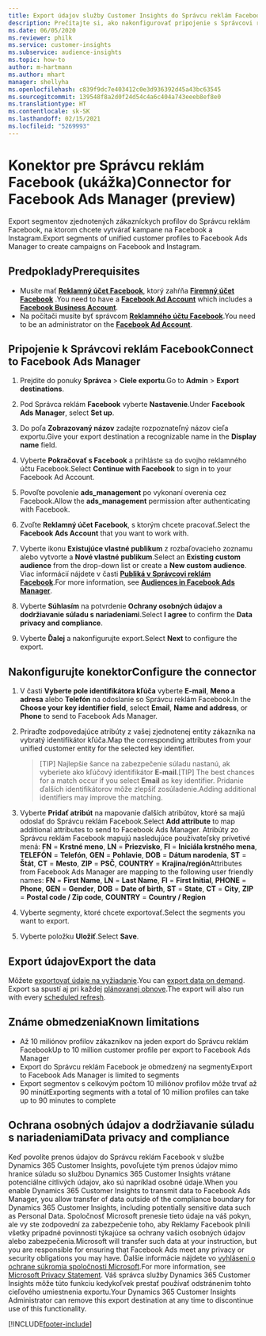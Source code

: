 ```yaml
---
title: Export údajov služby Customer Insights do Správcu reklám Facebook
description: Prečítajte si, ako nakonfigurovať pripojenie s Správcovi reklám Facebook.
ms.date: 06/05/2020
ms.reviewer: philk
ms.service: customer-insights
ms.subservice: audience-insights
ms.topic: how-to
author: m-hartmann
ms.author: mhart
manager: shellyha
ms.openlocfilehash: c839f9dc7e403412c0e3d936392d45a43bc63545
ms.sourcegitcommit: 139548f8a2d0f24d54c4a6c404a743eeeb8ef8e0
ms.translationtype: HT
ms.contentlocale: sk-SK
ms.lasthandoff: 02/15/2021
ms.locfileid: "5269993"
---
```

# <a name="connector-for-facebook-ads-manager-preview"></a><span data-ttu-id="aa26e-103">Konektor pre Správcu reklám Facebook (ukážka)</span><span class="sxs-lookup"><span data-stu-id="aa26e-103">Connector for Facebook Ads Manager (preview)</span></span>

<span data-ttu-id="aa26e-104">Export segmentov zjednotených zákazníckych profilov do Správcu reklám Facebook, na ktorom chcete vytvárať kampane na Facebook a Instagram.</span><span class="sxs-lookup"><span data-stu-id="aa26e-104">Export segments of unified customer profiles to Facebook Ads Manager to create campaigns on Facebook and Instagram.</span></span>

## <a name="prerequisites"></a><span data-ttu-id="aa26e-105">Predpoklady</span><span class="sxs-lookup"><span data-stu-id="aa26e-105">Prerequisites</span></span>

- <span data-ttu-id="aa26e-106">Musíte mať [**Reklamný účet Facebook**](https://www.facebook.com/business/learn/lessons/step-by-step-ads-manager-account), ktorý zahŕňa [**Firemný účet Facebook**](https://business.facebook.com/) .</span><span class="sxs-lookup"><span data-stu-id="aa26e-106">You need to have a [**Facebook Ad Account**](https://www.facebook.com/business/learn/lessons/step-by-step-ads-manager-account) which includes a [**Facebook Business Account**](https://business.facebook.com/).</span></span>
- <span data-ttu-id="aa26e-107">Na počítači musíte byť správcom [**Reklamného účtu Facebook**](https://www.facebook.com/business/learn/lessons/step-by-step-ads-manager-account).</span><span class="sxs-lookup"><span data-stu-id="aa26e-107">You need to be an administrator on the [**Facebook Ad Account**](https://www.facebook.com/business/learn/lessons/step-by-step-ads-manager-account).</span></span>

## <a name="connect-to-facebook-ads-manager"></a><span data-ttu-id="aa26e-108">Pripojenie k Správcovi reklám Facebook</span><span class="sxs-lookup"><span data-stu-id="aa26e-108">Connect to Facebook Ads Manager</span></span>

1. <span data-ttu-id="aa26e-109">Prejdite do ponuky **Správca** > **Ciele exportu**.</span><span class="sxs-lookup"><span data-stu-id="aa26e-109">Go to **Admin** > **Export destinations**.</span></span>

1. <span data-ttu-id="aa26e-110">Pod Správca reklám **Facebook** vyberte **Nastavenie**.</span><span class="sxs-lookup"><span data-stu-id="aa26e-110">Under **Facebook Ads Manager**, select **Set up**.</span></span>

1. <span data-ttu-id="aa26e-111">Do poľa **Zobrazovaný názov** zadajte rozpoznateľný názov cieľa exportu.</span><span class="sxs-lookup"><span data-stu-id="aa26e-111">Give your export destination a recognizable name in the **Display name** field.</span></span>

1. <span data-ttu-id="aa26e-112">Vyberte **Pokračovať s Facebook** a prihláste sa do svojho reklamného účtu Facebook.</span><span class="sxs-lookup"><span data-stu-id="aa26e-112">Select **Continue with Facebook** to sign in to your Facebook Ad Account.</span></span>

1. <span data-ttu-id="aa26e-113">Povoľte povolenie **ads_management** po vykonaní overenia cez Facebook.</span><span class="sxs-lookup"><span data-stu-id="aa26e-113">Allow the **ads_management** permission after authenticating with Facebook.</span></span>

1. <span data-ttu-id="aa26e-114">Zvoľte **Reklamný účet Facebook**, s ktorým chcete pracovať.</span><span class="sxs-lookup"><span data-stu-id="aa26e-114">Select the **Facebook Ads Account** that you want to work with.</span></span>

1. <span data-ttu-id="aa26e-115">Vyberte ikonu **Existujúce vlastné publikum** z rozbaľovacieho zoznamu alebo vytvorte a **Nové vlastné publikum**.</span><span class="sxs-lookup"><span data-stu-id="aa26e-115">Select an **Existing custom audience** from the drop-down list or create a **New custom audience**.</span></span> <span data-ttu-id="aa26e-116">Viac informácií nájdete v časti [**Publiká v Správcovi reklám Facebook**](https://www.facebook.com/business/help/744354708981227?id=2469097953376494).</span><span class="sxs-lookup"><span data-stu-id="aa26e-116">For more information, see [**Audiences in Facebook Ads Manager**](https://www.facebook.com/business/help/744354708981227?id=2469097953376494).</span></span>

1. <span data-ttu-id="aa26e-117">Vyberte **Súhlasím** na potvrdenie **Ochrany osobných údajov a dodržiavanie súladu s nariadeniami**.</span><span class="sxs-lookup"><span data-stu-id="aa26e-117">Select **I agree** to confirm the **Data privacy and compliance**.</span></span>

1. <span data-ttu-id="aa26e-118">Vyberte **Ďalej** a nakonfigurujte export.</span><span class="sxs-lookup"><span data-stu-id="aa26e-118">Select **Next** to configure the export.</span></span>

## <a name="configure-the-connector"></a><span data-ttu-id="aa26e-119">Nakonfigurujte konektor</span><span class="sxs-lookup"><span data-stu-id="aa26e-119">Configure the connector</span></span>

1. <span data-ttu-id="aa26e-120">V časti **Vyberte pole identifikátora kľúča** vyberte **E-mail**, **Meno a adresa** alebo **Telefón** na odoslanie so Správcu reklám Facebook.</span><span class="sxs-lookup"><span data-stu-id="aa26e-120">In the **Choose your key identifier field**, select **Email**, **Name and address**, or **Phone** to send to Facebook Ads Manager.</span></span>

1. <span data-ttu-id="aa26e-121">Priraďte zodpovedajúce atribúty z vašej zjednotenej entity zákazníka na vybratý identifikátor kľúča.</span><span class="sxs-lookup"><span data-stu-id="aa26e-121">Map the corresponding attributes from your unified customer entity for the selected key identifier.</span></span>
   > <span data-ttu-id="aa26e-122">[TIP] Najlepšie šance na zabezpečenie súladu nastanú, ak vyberiete ako kľúčový identifikátor **E-mail**.</span><span class="sxs-lookup"><span data-stu-id="aa26e-122">[TIP] The best chances for a match occur if you select **Email** as key identifier.</span></span> <span data-ttu-id="aa26e-123">Pridanie ďalších identifikátorov môže zlepšiť zosúladenie.</span><span class="sxs-lookup"><span data-stu-id="aa26e-123">Adding additional identifiers may improve the matching.</span></span>

1. <span data-ttu-id="aa26e-124">Vyberte **Pridať atribút** na mapovanie ďalších atribútov, ktoré sa majú odoslať do Správcu reklám Facebook.</span><span class="sxs-lookup"><span data-stu-id="aa26e-124">Select **Add attribute** to map additional attributes to send to Facebook Ads Manager.</span></span> <span data-ttu-id="aa26e-125">Atribúty zo Správcu reklám Facebook mapujú nasledujúce používateľsky prívetivé mená: **FN** = **Krstné meno**, **LN** = **Priezvisko**, **FI** = **Iniciála krstného mena**, **TELEFÓN** = **Telefón**, **GEN** = **Pohlavie**, **DOB** = **Dátum narodenia**, **ST** = **Štát**, **CT** = **Mesto**, **ZIP** = **PSČ**, **COUNTRY** = **Krajina/región**</span><span class="sxs-lookup"><span data-stu-id="aa26e-125">Attributes from Facebook Ads Manager are mapping to the following user friendly names: **FN** = **First Name**, **LN** = **Last Name**, **FI** = **First Initial**, **PHONE** = **Phone**, **GEN** = **Gender**, **DOB** = **Date of birth**, **ST** = **State**, **CT** = **City**, **ZIP** = **Postal code / Zip code**, **COUNTRY** = **Country / Region**</span></span>

1. <span data-ttu-id="aa26e-126">Vyberte segmenty, ktoré chcete exportovať.</span><span class="sxs-lookup"><span data-stu-id="aa26e-126">Select the segments you want to export.</span></span>

1. <span data-ttu-id="aa26e-127">Vyberte položku **Uložiť**.</span><span class="sxs-lookup"><span data-stu-id="aa26e-127">Select **Save**.</span></span>

## <a name="export-the-data"></a><span data-ttu-id="aa26e-128">Export údajov</span><span class="sxs-lookup"><span data-stu-id="aa26e-128">Export the data</span></span>

<span data-ttu-id="aa26e-129">Môžete [exportovať údaje na vyžiadanie](export-destinations.md).</span><span class="sxs-lookup"><span data-stu-id="aa26e-129">You can [export data on demand](export-destinations.md).</span></span> <span data-ttu-id="aa26e-130">Export sa spustí aj pri každej [plánovanej obnove](system.md#schedule-tab).</span><span class="sxs-lookup"><span data-stu-id="aa26e-130">The export will also run with every [scheduled refresh](system.md#schedule-tab).</span></span>

## <a name="known-limitations"></a><span data-ttu-id="aa26e-131">Známe obmedzenia</span><span class="sxs-lookup"><span data-stu-id="aa26e-131">Known limitations</span></span>

- <span data-ttu-id="aa26e-132">Až 10 miliónov profilov zákazníkov na jeden export do Správcu reklám Facebook</span><span class="sxs-lookup"><span data-stu-id="aa26e-132">Up to 10 million customer profile per export to Facebook Ads Manager</span></span> 
- <span data-ttu-id="aa26e-133">Export do Správcu reklám Facebook je obmedzený na segmenty</span><span class="sxs-lookup"><span data-stu-id="aa26e-133">Export to Facebook Ads Manager is limited to segments</span></span>
- <span data-ttu-id="aa26e-134">Export segmentov s celkovým počtom 10 miliónov profilov môže trvať až 90 minút</span><span class="sxs-lookup"><span data-stu-id="aa26e-134">Exporting segments with a total of 10 million profiles can take up to 90 minutes to complete</span></span>

## <a name="data-privacy-and-compliance"></a><span data-ttu-id="aa26e-135">Ochrana osobných údajov a dodržiavanie súladu s nariadeniami</span><span class="sxs-lookup"><span data-stu-id="aa26e-135">Data privacy and compliance</span></span>

<span data-ttu-id="aa26e-136">Keď povolíte prenos údajov do Správcu reklám Facebook v službe Dynamics 365 Customer Insights, povoľujete tým prenos údajov mimo hranice súladu so službou Dynamics 365 Customer Insights vrátane potenciálne citlivých údajov, ako sú napríklad osobné údaje.</span><span class="sxs-lookup"><span data-stu-id="aa26e-136">When you enable Dynamics 365 Customer Insights to transmit data to Facebook Ads Manager, you allow transfer of data outside of the compliance boundary for Dynamics 365 Customer Insights, including potentially sensitive data such as Personal Data.</span></span> <span data-ttu-id="aa26e-137">Spoločnosť Microsoft prenesie tieto údaje na váš pokyn, ale vy ste zodpovední za zabezpečenie toho, aby Reklamy Facebook plnili všetky prípadné povinnosti týkajúce sa ochrany vašich osobných údajov alebo zabezpečenia.</span><span class="sxs-lookup"><span data-stu-id="aa26e-137">Microsoft will transfer such data at your instruction, but you are responsible for ensuring that Facebook Ads meet any privacy or security obligations you may have.</span></span> <span data-ttu-id="aa26e-138">Ďalšie informácie nájdete vo [vyhlásení o ochrane súkromia spoločnosti Microsoft](https://go.microsoft.com/fwlink/?linkid=396732).</span><span class="sxs-lookup"><span data-stu-id="aa26e-138">For more information, see [Microsoft Privacy Statement](https://go.microsoft.com/fwlink/?linkid=396732).</span></span>
<span data-ttu-id="aa26e-139">Váš správca služby Dynamics 365 Customer Insights môže túto funkciu kedykoľvek prestať používať odstránením tohto cieľového umiestnenia exportu.</span><span class="sxs-lookup"><span data-stu-id="aa26e-139">Your Dynamics 365 Customer Insights Administrator can remove this export destination at any time to discontinue use of this functionality.</span></span>


[!INCLUDE[footer-include](../includes/footer-banner.md)]